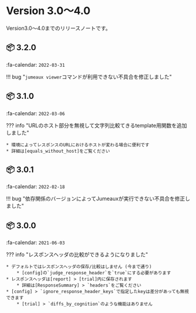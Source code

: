 Version 3.0～4.0
=================

Version3.0～4.0までのリリースノートです。

## :package: 3.2.0

:fa-calendar: `2022-03-31`

!!! bug "`jumeaux viewer`コマンドが利用できない不具合を修正しました"

## :package: 3.1.0

:fa-calendar: `2022-03-06`

??? info "URLのホスト部分を無視して文字列比較てきるtemplate用関数を追加しました"

    * 環境によってレスポンスのURLにおけるホストが変わる場合に便利です
    * 詳細は[equals_without_host]をご覧ください

## :package: 3.0.1

:fa-calendar: `2022-02-18`

!!! bug "依存関係のバージョンによってJumeauxが実行できない不具合を修正しました"

## :package: 3.0.0

:fa-calendar: `2021-06-03`

??? info "レスポンスヘッダの比較ができるようになりました"

    * デフォルトではレスポンスヘッダの保存/比較はしません (今まで通り)
        * [config]の`judge_response_header`を`true`にする必要があります
    * レスポンスヘッダは[report] > [trial]内に保存されます
        * 詳細は[ResponseSummary] > `headers`をご覧ください
    * [config] > `ignore_response_header_keys`で指定したkeyは差分があっても無視できます
        * [trial] > `diffs_by_cognition`のような機能はありません

[report]: ../../getstarted/report
[config]: ../../getstarted/configuration

[trial]: ../../models/trial
[ResponseSummary]: ../../models/trial#responsesummary
[equals_without_host]: ../../template#equals_without_hostone-str-other-str

